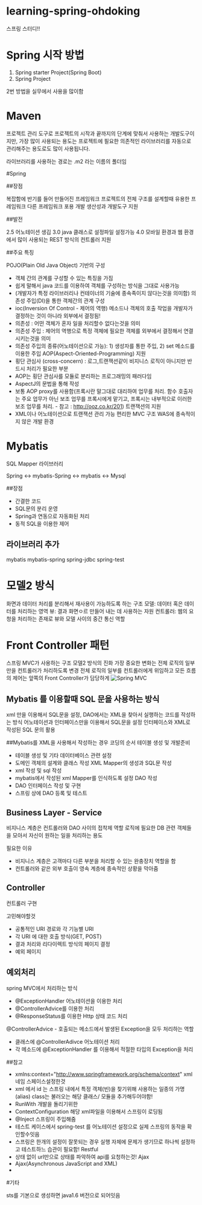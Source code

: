 # learning-spring-ohdoking
스프링 스터디!! 

# Spring 시작 방법
1. Spring starter Project(Spring Boot)
2. Spring Project

2번 방법을 실무에서 사용을 많이함

# Maven 
프로젝트 관리 도구로 프로젝트의 시작과 끝까지의 단계에 맞춰서 사용하는 개발도구이지만, 가장 많이 사용되는 용도는 프로젝트에 필요한 의존적인 라이브러리를 자동으로 관리해주는 용도로도 많이 사용됩니다.

라이브러리를 사용하는 경로는 .m2 라는 이름의 폴더임

#Spring

##장점

복잡함에 반기를 들어 만들어진 프레임워크
프로젝트의 전체 구조를 설계할때 유용한 프레임워크
다른 프레임워크 포용
개발 생산성과 개발도구 지원

##발전

2.5 어노테이션 생김
3.0 java 클래스로 설정파일 설정가능
4.0 모바일 환경과 웹 환경에서 많이 사용되는 REST 방식의 컨트롤러 지원

##주요 특징

POJO(Plain Old Java Object) 기반의 구성 
- 객체 간의 관계를 구성할 수 있는 특징을 가짐 
- 쉽게 말해서 java 코드를 이용하여 객체를 구성하는 방식을 그대로 사용가능
- (개발자가 특정 라이브러리나 컨테이너의 기술에 종속족이지 않다는것을 의미함) 
의존성 주입(DI)을 통한 객체간의 관계 구성
- ioc(Inversion Of Control - 제어의 역행) 메소드나 객체의 호출 작업을 개발자가 결정하는 것이 아니라 외부에서 결정됨!
- 의존성 : 어떤 객체가 혼자 일을 처리할수 없다는것을 의미
- 의존성 주입 : 제어의 역행으로 특정 객체에 필요한 객체를 외부에서 결정해서 연결 시키는것을 의미
- 의존성 주입의 종류(어노테이션으로 가능): 1) 생성자를 통한 주입, 2) set 메소드를 이용한 주입
AOP(Aspect-Oriented-Programming) 지원
- 횡단 관심사 (cross-concern) : 로그,트랜잭션같이 비지니스 로직이 아니지만 반드시 처리가 필요한 부분
- AOP는 횡단 관심사를 모듈로 분리하는 프로그래밍의 패러다임
- AspectJ의 문법을 통해 작성
- 보통 AOP proxy를 사용함(프록시란 말그대로 대리하여 업무를 처리. 함수 호출자는 주요 업무가 아닌 보조 업무를 프록시에게 맡기고, 프록시는 내부적으로 이러한 보조 업무를 처리. - 참고 : http://ooz.co.kr/201)
트랜잭션의 지원
- XML이나 어노테이션으로 트랜잭션 관리 가능
편리한 MVC 구조
WAS에 종속적이지 않은 개발 환경

# Mybatis

SQL Mapper 라이브러리

Spring <-> mybatis-Spring <-> mybatis <-> Mysql

##장점
- 간결한 코드
- SQL문의 분리 운영
- Spring과 연동으로 자동화된 처리
- 동적 SQL을 이용한 제어



## 라이브러리 추가
mybatis
mybatis-spring
spring-jdbc
spring-test


# 모델2 방식
화면과 데이터 처리를 분리해서 재사용이 가능하도록 하는 구조
모델: 데이터 혹은 데이터를 처리하는 영역
뷰: 결과 화면ㅇ르 만들어 내는 데 사용하는 자원
컨트롤러: 웹의 요청을 처리하는 존재로 뷰와 모델 사이의 중간 통신 역할

# Front Controller 패턴
스프링 MVC가 사용하는 구조
모델2 방식의 진화
가장 중요한 변화는 전체 로직의 일부만을 컨트롤러가 처리하도록 변경 
전체 로직의 일부를 컨트롤러에게 위임하고 모든 흐름의 제어는 앞쪽의 Front Controller가 담당하게
![Spring MVC](http://docs.spring.io/spring/docs/current/spring-framework-reference/html/images/mvc.png)


## Mybatis 를 이용할때 SQL 문을 사용하는 방식
xml 만을 이용해서 SQL문을 설정, DAO에서는 XML을 찾아서 실행하는 코드를 작성하는 방식
어노테이션과 인터페이스만을 이용해서 SQL문을 설정
인터페이스와 XML로 작성된 SQL 문의 활용

##Mybatis를 XML을 사용해서 작성하는 경우 코딩의 순서
테이블 생성 및 개발준비
- 테이블 생성 및 기타 데이터베이스 관련 설정
- 도메인 객체의 설계와 클래스 작성
XML Mapper의 생성과 SQL문 작성
- xml 작성 및 sql 작성
- mybatis에서 작성된 xml Mapper를 인식하도록 설정
DAO 작성
- DAO 인터페이스 작성 및 구현
- 스프링 상에 DAO 등록 및 테스트

## Business Layer - Service
비지니스 계층은 컨트롤러와 DAO 사이의 접착제 역할
로직에 필요한 DB 관련 객체들을 모아서 자신이 원하는 일을 처리하는 용도

필요한 이유
- 비지니스 계층은 고객마다 다른 부분을 처리할 수 있는 완충장치 역할을 함
- 컨트롤러와 같은 외부 호출이 영속 계층에 종속적인 상황을 막아줌

## Controller

컨트롤러 구현

고민해야할것
- 공통적인 URI 경로와 각 기능별 URI
- 각 URI 에 대한 호출 방식(GET, POST)
- 결과 처리와 리다이렉트 방식의 페이지 결정
- 예외 페이지

## 예외처리

spring MVC에서 처리하는 방식

- @ExceptionHandler 어노테이션을 이용한 처리
- @ControllerAdvice를 이용한 처리
- @ResponseStatus를 이용한 Http 상태 코드 처리

@ControllerAdvice - 호출되는 메소드에서 발생된 Exception을 모두 처리하는 역할

- 클래스에 @ControllerAdivce 어노테이션 처리
- 각 메소드에 @ExceptionHandler 를 이용해서 적절한 타입의 Exception을 처리



##참고
- xmlns:context="http://www.springframework.org/schema/context"
xml 네임 스페이스설정한것
- xml 에서 <bean id="dataSource" class="org.springframework.jdbc.datasource.DriverManagerDataSource">
id 는 스프링 내에서 특정 객체(빈)을 찾기위해 사용하는 일종의 가명(alias)
class는 불러오는 해당 클래스/ 모듈을 추가해두어야함!
- RunWith 
개발을 돌리기위한
- ContextConfiguration
해당 xml파일을 이용해서 스프링이 로딩됨
- @Inject
스프링이 주입해줌
- 테스트 케이스에서 spring-test 를 어노테이션 설정으로 실제 스프링의 동작을 확인할수잇음
- 스프링은 한개의 설정이 잘못되는 경우 실행 자체에 문제가 생기므로 하나씩 설정하고 테스트하느 습관이 필요함!
Restful
- 상태 없이 url만으로 상태를 파악하여 api를 요청하는것!
Ajax
- Ajax(Asynchronous JavaScript and XML)
- 






#기타

sts를 기본으로 생성하면 java1.6 버전으로 되어잇음

